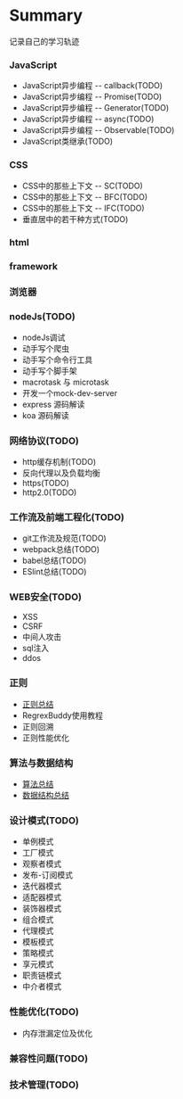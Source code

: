 # Summary
记录自己的学习轨迹

### JavaScript

* JavaScript异步编程 -- callback(TODO)
* JavaScript异步编程 -- Promise(TODO)
* JavaScript异步编程 -- Generator(TODO)
* JavaScript异步编程 -- async(TODO)
* JavaScript异步编程 -- Observable(TODO)
* JavaScript类继承(TODO)

### CSS

* CSS中的那些上下文 -- SC(TODO)
* CSS中的那些上下文 -- BFC(TODO)
* CSS中的那些上下文 -- IFC(TODO)
* 垂直居中的若干种方式(TODO)

### html

### framework

### 浏览器

### nodeJs(TODO)

* nodeJs调试
* 动手写个爬虫
* 动手写个命令行工具
* 动手写个脚手架
* macrotask 与 microtask
* 开发一个mock-dev-server
* express 源码解读
* koa 源码解读

### 网络协议(TODO)

* http缓存机制(TODO)
* 反向代理以及负载均衡
* https(TODO)
* http2.0(TODO)

### 工作流及前端工程化(TODO)

* git工作流及规范(TODO)
* webpack总结(TODO)
* babel总结(TODO)
* ESlint总结(TODO)

### WEB安全(TODO)

* XSS
* CSRF
* 中间人攻击
* sql注入
* ddos

### 正则

* [正则总结](https://github.com/herofei/study/blob/master/%E6%AD%A3%E5%88%99/%E6%AD%A3%E5%88%99.md)
* RegrexBuddy使用教程
* 正则回溯
* 正则性能优化

### 算法与数据结构

* [算法总结](https://github.com/herofei/study/blob/master/%E7%AE%97%E6%B3%95%E5%92%8C%E6%95%B0%E6%8D%AE%E7%BB%93%E6%9E%84/%E7%AE%97%E6%B3%95.md)
* [数据结构总结](https://github.com/herofei/study/blob/master/%E7%AE%97%E6%B3%95%E5%92%8C%E6%95%B0%E6%8D%AE%E7%BB%93%E6%9E%84/%E6%95%B0%E6%8D%AE%E7%BB%93%E6%9E%84.md)

### 设计模式(TODO)

* 单例模式
* 工厂模式
* 观察者模式
* 发布-订阅模式
* 迭代器模式
* 适配器模式
* 装饰器模式
* 组合模式
* 代理模式
* 模板模式
* 策略模式
* 享元模式
* 职责链模式
* 中介者模式

### 性能优化(TODO)

* 内存泄漏定位及优化

### 兼容性问题(TODO)

### 技术管理(TODO)
